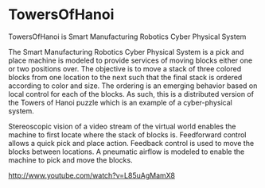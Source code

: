 # TowersOfHanoi
TowersOfHanoi is Smart Manufacturing Robotics Cyber Physical System

The Smart Manufacturing Robotics Cyber Physical System is a pick and place machine is modeled to provide services of moving blocks either one or two positions over. The objective is to move a stack of three colored blocks from one location to the next such that the final stack is ordered according to color and size. The ordering is an emerging behavior based on local control for each of the blocks. As such, this is a distributed version of the Towers of Hanoi puzzle which is an example of a cyber-physical system.

Stereoscopic vision of a video stream of the virtual world enables the machine to first locate where the stack of blocks is. Feedforward control allows a quick pick and place action. Feedback control is used to move the blocks between locations. A pneumatic airflow is modeled to enable the machine to pick and move the blocks.

http://www.youtube.com/watch?v=L85uAgMamX8
